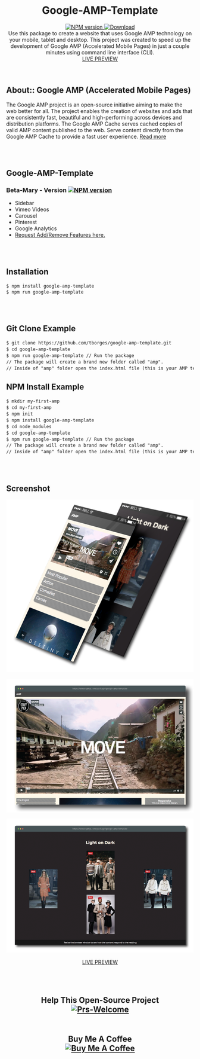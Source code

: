 <div align="center">
<h1>Google-AMP-Template</h1>
<!-- NPM version -->
  <a href="https://npmjs.org/package/google-amp-template">
    <img src="https://img.shields.io/npm/v/google-amp-template.svg?style=flat-square" alt="NPM version" />
  </a>
<!-- Downloads -->
  <a href="https://www.npmjs.com/package/google-amp-template">
    <img src="https://img.shields.io/npm/dt/google-amp-template.svg?style=flat-square" alt="Download" />
  </a><br>
Use this package to create a website that uses Google AMP technology on your mobile, tablet and desktop.   This project was created to speed up the development of Google AMP (Accelerated Mobile Pages) in just a couple minutes using command line interface (CLI). 
 <br>
  <a href="https://tborges.github.io/google-amp-template/">LIVE PREVIEW</a>
  </div>
  <br><br>

## About:: Google AMP (Accelerated Mobile Pages)
The Google AMP project is an open-source initiative aiming to make the web better for all. The project enables the creation of websites and ads that are consistently fast, beautiful and high-performing across devices and distribution platforms. The Google AMP Cache serves cached copies of valid AMP content published to the web. Serve content directly from the Google AMP Cache to provide a fast user experience. <a href="https://developers.google.com/amp/cache/overview">Read more</a>

<br>
<br>

## Google-AMP-Template

### Beta-Mary - Version <a href="https://npmjs.org/package/google-amp-template"><img src="https://img.shields.io/npm/v/google-amp-template.svg?style=flat-square" alt="NPM version" /></a> 

 - Sidebar
 - Vimeo Videos 
 - Carousel
 - Pinterest
 - Google Analytics
 - <a href="https://github.com/tborges/google-amp-template/labels/Request%20Add%2FRemove%20Features">Request Add/Remove Features here.</a>

<br>
<br>

## Installation

``` shell
$ npm install google-amp-template
$ npm run google-amp-template
```

<br>
<br>


## Git Clone Example

``` html
$ git clone https://github.com/tborges/google-amp-template.git
$ cd google-amp-template
$ npm run google-amp-template // Run the package
// The package will create a brand new folder called "amp".
// Inside of "amp" folder open the index.html file (this is your AMP template).
```

## NPM Install Example

``` html
$ mkdir my-first-amp
$ cd my-first-amp
$ npm init
$ npm install google-amp-template
$ cd node_modules
$ cd google-amp-template
$ npm run google-amp-template // Run the package
// The package will create a brand new folder called "amp".
// Inside of "amp" folder open the index.html file (this is your AMP template).
```


<br>
<br>

## Screenshot

![Google-AMP-Template Mobile](https://raw.githubusercontent.com/tborges/google-amp-template/master/Google-AMP-Template-mobile.png)

![Google-AMP-Template Desktop 0](https://raw.githubusercontent.com/tborges/google-amp-template/master/Google-AMP-Template-desktop-0.png)

![Google-AMP-Template Desktop 1](https://raw.githubusercontent.com/tborges/google-amp-template/master/Google-AMP-Template-desktop-1.png)


<div align="center">
<a href="https://tborges.github.io/google-amp-template/">LIVE PREVIEW</a>
<br>
<br>
<br>
<br>
<h2>Help This Open-Source Project</2>
<br>
  <!-- Pr's Welcome -->
  <a href="https://github.com/tborges/npm-packages/pulls">
    <img src="https://img.shields.io/badge/PRs-Welcome-brightgreen.svg?style=popout-square" alt="Prs-Welcome" />
  </a>
  <br>
<br>
<h2>Buy Me A Coffee</2>
<br>
  <!-- Buy Me A Coffee -->
<a href="https://www.buymeacoffee.com/TBorges" target="_blank"><img src="https://www.buymeacoffee.com/assets/img/custom_images/orange_img.png" alt="Buy Me A Coffee" style="height: auto !important;width: auto !important;" ></a>
  
  
</div>
